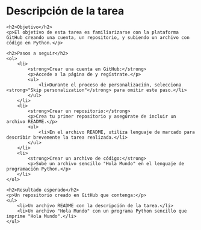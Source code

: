<!DOCTYPE html>
<html lang="es">
<head>
    <meta charset="UTF-8">
    <meta name="viewport" content="width=device-width, initial-scale=1.0">
    <title>Descripción de la tarea</title>
</head>
<body>
    <h1>Descripción de la tarea</h1>

    <h2>Objetivo</h2>
    <p>El objetivo de esta tarea es familiarizarse con la plataforma GitHub creando una cuenta, un repositorio, y subiendo un archivo con código en Python.</p>

    <h2>Pasos a seguir</h2>
    <ol>
        <li>
            <strong>Crear una cuenta en GitHub:</strong>
            <p>Accede a la página de y regístrate.</p>
            <ul>
                <li>Durante el proceso de personalización, selecciona <strong>"Skip personalization"</strong> para omitir este paso.</li>
            </ul>
        </li>
        <li>
            <strong>Crear un repositorio:</strong>
            <p>Crea tu primer repositorio y asegúrate de incluir un archivo README.</p>
            <ul>
                <li>En el archivo README, utiliza lenguaje de marcado para describir brevemente la tarea realizada.</li>
            </ul>
        </li>
        <li>
            <strong>Crear un archivo de código:</strong>
            <p>Sube un archivo sencillo "Hola Mundo" en el lenguaje de programación Python.</p>
        </li>
    </ol>

    <h2>Resultado esperado</h2>
    <p>Un repositorio creado en GitHub que contenga:</p>
    <ul>
        <li>Un archivo README con la descripción de la tarea.</li>
        <li>Un archivo "Hola Mundo" con un programa Python sencillo que imprime "Hola Mundo".</li>
    </ul>
</body>
</html>

